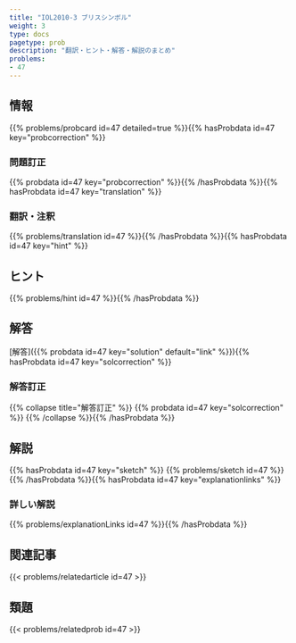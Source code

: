 ```yaml
---
title: "IOL2010-3 ブリスシンボル"
weight: 3
type: docs
pagetype: prob
description: "翻訳・ヒント・解答・解説のまとめ"
problems: 
- 47
---
```


## 情報

{{% problems/probcard id=47 detailed=true %}}{{% hasProbdata id=47 key="probcorrection" %}}

### 問題訂正

{{% probdata id=47 key="probcorrection" %}}{{% /hasProbdata %}}{{% hasProbdata id=47 key="translation" %}}

### 翻訳・注釈

{{% problems/translation id=47 %}}{{% /hasProbdata %}}{{% hasProbdata id=47 key="hint" %}}

## ヒント

{{% problems/hint id=47 %}}{{% /hasProbdata %}}

## 解答

[解答]({{% probdata id=47 key="solution" default="link" %}}){{% hasProbdata id=47 key="solcorrection" %}}

### 解答訂正

{{% collapse title="解答訂正" %}}
{{% probdata id=47 key="solcorrection" %}}
{{% /collapse %}}{{% /hasProbdata %}}

## 解説

{{% hasProbdata id=47 key="sketch" %}}
{{% problems/sketch id=47 %}}
{{% /hasProbdata %}}{{% hasProbdata id=47 key="explanationlinks" %}}

### 詳しい解説

{{% problems/explanationLinks id=47 %}}{{% /hasProbdata %}}

## 関連記事

{{< problems/relatedarticle id=47 >}}

## 類題

{{< problems/relatedprob id=47 >}}
